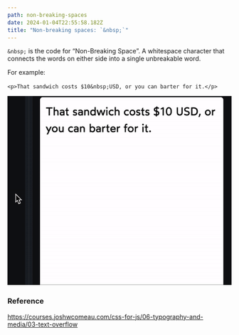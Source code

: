 ```yaml
---
path: non-breaking-spaces
date: 2024-01-04T22:55:58.182Z
title: "Non-breaking spaces: `&nbsp;`"
---
```

`&nbsp;` is the code for “Non-Breaking Space”. A whitespace character that connects the words on either side into a single unbreakable word. 

For example:


`<p>That sandwich costs $10&nbsp;USD, or you can barter for it.</p>`

![](../assets/non-breakable-word.gif)

### Reference

https://courses.joshwcomeau.com/css-for-js/06-typography-and-media/03-text-overflow